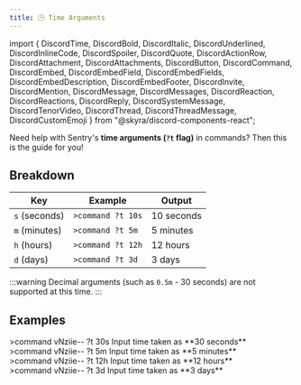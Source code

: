 ```yaml
---
title: 🕒 Time Arguments
---
```


import { DiscordTime, DiscordBold, DiscordItalic, DiscordUnderlined, DiscordInlineCode, DiscordSpoiler, DiscordQuote, DiscordActionRow, DiscordAttachment, DiscordAttachments, DiscordButton, DiscordCommand, DiscordEmbed, DiscordEmbedField, DiscordEmbedFields, DiscordEmbedDescription, DiscordEmbedFooter, DiscordInvite, DiscordMention, DiscordMessage, DiscordMessages, DiscordReaction, DiscordReactions, DiscordReply, DiscordSystemMessage, DiscordTenorVideo, DiscordThread, DiscordThreadMessage, DiscordCustomEmoji } from "@skyra/discord-components-react";

Need help with Sentry's **time arguments (`?t` flag)** in commands? Then this is the guide for you!

## Breakdown
Key | Example | Output
--- | --- | --- |
`s` (seconds) | `>command ?t 10s` | 10 seconds
`m` (minutes) | `>command ?t 5m` | 5 minutes
`h` (hours) | `>command ?t 12h` | 12 hours
`d` (days) | `>command ?t 3d` | 3 days

:::warning
Decimal arguments (such as `0.5m` - 30 seconds) are not supported at this time.
:::

## Examples

<DiscordMessages>
  <DiscordMessage>
    &gt;command <DiscordMention>vNziie--</DiscordMention> ?t 30s
  </DiscordMessage>
  <DiscordMessage author="Sentry" avatar="https://r.nziie.xyz/sentry-logo" roleColor="#5865f2" bot verified>
  <DiscordCustomEmoji name="check" url="/img/check.png" /> Input time taken as **30 seconds**
  </DiscordMessage>
</DiscordMessages>
<br/>
<DiscordMessages>
  <DiscordMessage>
    &gt;command <DiscordMention>vNziie--</DiscordMention> ?t 5m
  </DiscordMessage>
  <DiscordMessage author="Sentry" avatar="https://r.nziie.xyz/sentry-logo" roleColor="#5865f2" bot verified>
  <DiscordCustomEmoji name="check" url="/img/check.png" /> Input time taken as **5 minutes**
  </DiscordMessage>
</DiscordMessages>
<br/>
<DiscordMessages>
  <DiscordMessage>
    &gt;command <DiscordMention>vNziie--</DiscordMention> ?t 12h
  </DiscordMessage>
  <DiscordMessage author="Sentry" avatar="https://r.nziie.xyz/sentry-logo" roleColor="#5865f2" bot verified>
  <DiscordCustomEmoji name="check" url="/img/check.png" /> Input time taken as **12 hours**
  </DiscordMessage>
</DiscordMessages>
<br/>
<DiscordMessages>
  <DiscordMessage>
    &gt;command <DiscordMention>vNziie--</DiscordMention> ?t 3d
  </DiscordMessage>
  <DiscordMessage author="Sentry" avatar="https://r.nziie.xyz/sentry-logo" roleColor="#5865f2" bot verified>
  <DiscordCustomEmoji name="check" url="/img/check.png" /> Input time taken as **3 days**
  </DiscordMessage>
</DiscordMessages>